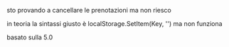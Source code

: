sto provando a cancellare le prenotazioni ma non riesco

in teoria la sintassi giusto è localStorage.SetItem(Key, '') ma non funziona

basato sulla 5.0